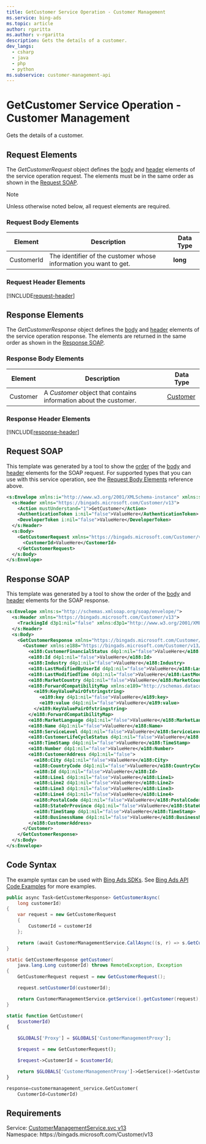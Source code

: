 ```yaml
---
title: GetCustomer Service Operation - Customer Management
ms.service: bing-ads
ms.topic: article
author: rgaritta
ms.author: v-rgaritta
description: Gets the details of a customer.
dev_langs: 
  - csharp
  - java
  - php
  - python
ms.subservice: customer-management-api
---
```

# GetCustomer Service Operation - Customer Management
Gets the details of a customer.

## <a name="request"></a>Request Elements
The *GetCustomerRequest* object defines the [body](#request-body) and [header](#request-header) elements of the service operation request. The elements must be in the same order as shown in the [Request SOAP](#request-soap). 

> [!NOTE]
> Unless otherwise noted below, all request elements are required.

### <a name="request-body"></a>Request Body Elements

|Element|Description|Data Type|
|-----------|---------------|-------------|
|<a name="customerid"></a>CustomerId|The identifier of the customer whose information you want to get.|**long**|

### <a name="request-header"></a>Request Header Elements
[!INCLUDE[request-header](./includes/request-header.md)]

## <a name="response"></a>Response Elements
The *GetCustomerResponse* object defines the [body](#response-body) and [header](#response-header) elements of the service operation response. The elements are returned in the same order as shown in the [Response SOAP](#response-soap).

### <a name="response-body"></a>Response Body Elements

|Element|Description|Data Type|
|-----------|---------------|-------------|
|<a name="customer"></a>Customer|A *Customer* object that contains information about the customer.|[Customer](customer.md)|

### <a name="response-header"></a>Response Header Elements
[!INCLUDE[response-header](./includes/response-header.md)]

## <a name="request-soap"></a>Request SOAP
This template was generated by a tool to show the [order](../guides/services-protocol.md#element-order) of the [body](#request-body) and [header](#request-header) elements for the SOAP request. For supported types that you can use with this service operation, see the [Request Body Elements](#request-body) reference above.

```xml
<s:Envelope xmlns:i="http://www.w3.org/2001/XMLSchema-instance" xmlns:s="http://schemas.xmlsoap.org/soap/envelope/">
  <s:Header xmlns="https://bingads.microsoft.com/Customer/v13">
    <Action mustUnderstand="1">GetCustomer</Action>
    <AuthenticationToken i:nil="false">ValueHere</AuthenticationToken>
    <DeveloperToken i:nil="false">ValueHere</DeveloperToken>
  </s:Header>
  <s:Body>
    <GetCustomerRequest xmlns="https://bingads.microsoft.com/Customer/v13">
      <CustomerId>ValueHere</CustomerId>
    </GetCustomerRequest>
  </s:Body>
</s:Envelope>
```

## <a name="response-soap"></a>Response SOAP
This template was generated by a tool to show the order of the [body](#response-body) and [header](#response-header) elements for the SOAP response.

```xml
<s:Envelope xmlns:s="http://schemas.xmlsoap.org/soap/envelope/">
  <s:Header xmlns="https://bingads.microsoft.com/Customer/v13">
    <TrackingId d3p1:nil="false" xmlns:d3p1="http://www.w3.org/2001/XMLSchema-instance">ValueHere</TrackingId>
  </s:Header>
  <s:Body>
    <GetCustomerResponse xmlns="https://bingads.microsoft.com/Customer/v13">
      <Customer xmlns:e188="https://bingads.microsoft.com/Customer/v13/Entities" d4p1:nil="false" xmlns:d4p1="http://www.w3.org/2001/XMLSchema-instance">
        <e188:CustomerFinancialStatus d4p1:nil="false">ValueHere</e188:CustomerFinancialStatus>
        <e188:Id d4p1:nil="false">ValueHere</e188:Id>
        <e188:Industry d4p1:nil="false">ValueHere</e188:Industry>
        <e188:LastModifiedByUserId d4p1:nil="false">ValueHere</e188:LastModifiedByUserId>
        <e188:LastModifiedTime d4p1:nil="false">ValueHere</e188:LastModifiedTime>
        <e188:MarketCountry d4p1:nil="false">ValueHere</e188:MarketCountry>
        <e188:ForwardCompatibilityMap xmlns:e189="http://schemas.datacontract.org/2004/07/System.Collections.Generic" d4p1:nil="false">
          <e189:KeyValuePairOfstringstring>
            <e189:key d4p1:nil="false">ValueHere</e189:key>
            <e189:value d4p1:nil="false">ValueHere</e189:value>
          </e189:KeyValuePairOfstringstring>
        </e188:ForwardCompatibilityMap>
        <e188:MarketLanguage d4p1:nil="false">ValueHere</e188:MarketLanguage>
        <e188:Name d4p1:nil="false">ValueHere</e188:Name>
        <e188:ServiceLevel d4p1:nil="false">ValueHere</e188:ServiceLevel>
        <e188:CustomerLifeCycleStatus d4p1:nil="false">ValueHere</e188:CustomerLifeCycleStatus>
        <e188:TimeStamp d4p1:nil="false">ValueHere</e188:TimeStamp>
        <e188:Number d4p1:nil="false">ValueHere</e188:Number>
        <e188:CustomerAddress d4p1:nil="false">
          <e188:City d4p1:nil="false">ValueHere</e188:City>
          <e188:CountryCode d4p1:nil="false">ValueHere</e188:CountryCode>
          <e188:Id d4p1:nil="false">ValueHere</e188:Id>
          <e188:Line1 d4p1:nil="false">ValueHere</e188:Line1>
          <e188:Line2 d4p1:nil="false">ValueHere</e188:Line2>
          <e188:Line3 d4p1:nil="false">ValueHere</e188:Line3>
          <e188:Line4 d4p1:nil="false">ValueHere</e188:Line4>
          <e188:PostalCode d4p1:nil="false">ValueHere</e188:PostalCode>
          <e188:StateOrProvince d4p1:nil="false">ValueHere</e188:StateOrProvince>
          <e188:TimeStamp d4p1:nil="false">ValueHere</e188:TimeStamp>
          <e188:BusinessName d4p1:nil="false">ValueHere</e188:BusinessName>
        </e188:CustomerAddress>
      </Customer>
    </GetCustomerResponse>
  </s:Body>
</s:Envelope>
```

## <a name="example"></a>Code Syntax
The example syntax can be used with [Bing Ads SDKs](../guides/client-libraries.md). See [Bing Ads API Code Examples](../guides/code-examples.md) for more examples.
```csharp
public async Task<GetCustomerResponse> GetCustomerAsync(
	long customerId)
{
	var request = new GetCustomerRequest
	{
		CustomerId = customerId
	};

	return (await CustomerManagementService.CallAsync((s, r) => s.GetCustomerAsync(r), request));
}
```
```java
static GetCustomerResponse getCustomer(
	java.lang.Long customerId) throws RemoteException, Exception
{
	GetCustomerRequest request = new GetCustomerRequest();

	request.setCustomerId(customerId);

	return CustomerManagementService.getService().getCustomer(request);
}
```
```php
static function GetCustomer(
	$customerId)
{

	$GLOBALS['Proxy'] = $GLOBALS['CustomerManagementProxy'];

	$request = new GetCustomerRequest();

	$request->CustomerId = $customerId;

	return $GLOBALS['CustomerManagementProxy']->GetService()->GetCustomer($request);
}
```
```python
response=customermanagement_service.GetCustomer(
	CustomerId=CustomerId)
```

## Requirements
Service: [CustomerManagementService.svc v13](https://clientcenter.api.bingads.microsoft.com/Api/CustomerManagement/v13/CustomerManagementService.svc)  
Namespace: https\://bingads.microsoft.com/Customer/v13  

